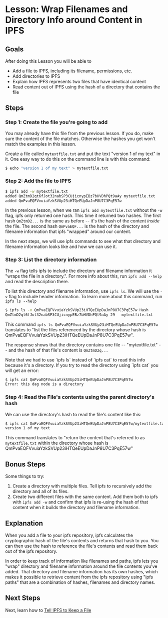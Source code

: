 # Lesson: Wrap Filenames and Directory Info around Content in IPFS

## Goals
After doing this Lesson you will be able to    
* Add a file to IPFS, including its filename, permissions, etc.
* Add directories to IPFS
* Explain how IPFS represents two files that have identical content
* Read content out of IPFS using the hash of a directory that contains the file

## Steps

### Step 1: Create the file you're going to add
<div class="alert alert-info">
You may already have this file from the previous lesson. If you do, make sure the content of the file matches. Otherwise the hashes you get won't match the examples in this lesson.
</div>

Create a file called `mytextfile.txt` and put the text "version 1 of my text" in it. One easy way to do this on the command line is with this command:

```sh
$ echo "version 1 of my text" > mytextfile.txt
```

### Step 2: Add the file to IPFS

```sh
$ ipfs add -w mytextfile.txt
added QmZtmD2qt6fJot32nabSP3CUjicnypEBz7bHVDhPQt9aAy mytextfile.txt
added QmPvaEQFVvuiaYzkSVUp23iHTQeEUpDaJnP8U7C3PqE57w
```

In the previous lesson, when we ran `ipfs add mytextfile.txt` without the `-w` flag, ipfs only returned one hash.  This time it returned two hashes. The first hash `QmZtmD2...` is the same as before -- it's the hash of the content _inside_ the file. The second hash `QmPvaEQF...` is the hash of the directory and filename information that ipfs "wrapped" around our content.

In the next steps, we will use ipfs commands to see what that directory and filename information looks like and how we can use it.

### Step 3: List the directory information

The `-w` flag tells ipfs to include the directory and filename information it "wraps the file in a directory.".  For more info about this, run `ipfs add --help` and read the description there.

To list this directory and filename information, use `ipfs ls`. We will use the `-v` flag to include header information. To learn more about this command, run `ipfs ls --help`

```sh
$ ipfs ls -v QmPvaEQFVvuiaYzkSVUp23iHTQeEUpDaJnP8U7C3PqE57w Hash                                           Size Name
QmZtmD2qt6fJot32nabSP3CUjicnypEBz7bHVDhPQt9aAy 29   mytextfile.txt
```

This command `ipfs ls QmPvaEQFVvuiaYzkSVUp23iHTQeEUpDaJnP8U7C3PqE57w` translates to "list the files referenced by the directory whose hash is QmPvaEQFVvuiaYzkSVUp23iHTQeEUpDaJnP8U7C3PqE57w".

The response shows that the directory contains one file -- "mytextfile.txt" -- and the hash of that file's content is `QmZtmD2q...`

<div class="alert alert-info">
Note that we had to use `ipfs ls` instead of `ipfs cat` to read this info because it's a directory. If you try to read the directory using `ipfs cat` you will get an error:

```sh
$ ipfs cat QmPvaEQFVvuiaYzkSVUp23iHTQeEUpDaJnP8U7C3PqE57w
Error: this dag node is a directory
```
</div>


### Step 4: Read the File's contents using the parent directory's hash

We can use the directory's hash to read the file's content like this:

```sh
$ ipfs cat QmPvaEQFVvuiaYzkSVUp23iHTQeEUpDaJnP8U7C3PqE57w/mytextfile.txt
version 1 of my text
```

This command translates to "return the content that's referred to as `mytextfile.txt` within the directory whose hash is QmPvaEQFVvuiaYzkSVUp23iHTQeEUpDaJnP8U7C3PqE57w"

## Bonus Steps

Some things to try:

 1. Create a directory with multiple files. Tell ipfs to recursively add the directory and all of its files.
 2. Create two different files with the same content. Add them both to ipfs with `ipfs add -w` and confirm that ipfs is re-using the hash of that content when it builds the directory and filename information.

## Explanation

When you add a file to your ipfs repository, ipfs calculates the cryptographic hash of the file's contents and returns that hash to you. You can then use the hash to reference the file's contents and read them back out of the ipfs repository.  

In order to keep track of information like filenames and paths, ipfs lets you "wrap" directory and filename information around the file contents you've added. That directory and filename information has its own hashes, which makes it possible to retrieve content from the ipfs repository using "ipfs paths" that are a combination of hashes, filenames and directory names.

## Next Steps

Next, learn how to [Tell IPFS to Keep a File](pin-files.md)

